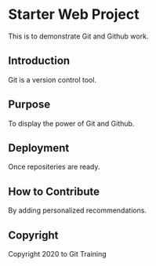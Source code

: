 # Starter Web Project
   This is to demonstrate Git and Github work.

## Introduction
   Git is a version control tool.

## Purpose
   To display the power of Git and Github.

## Deployment
   Once repositeries are ready.

## How to Contribute
   By adding personalized recommendations.

## Copyright
   Copyright 2020 to Git Training